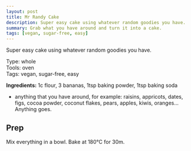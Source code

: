 ```yaml
---
layout: post
title: Mr Randy Cake
description: Super easy cake using whatever random goodies you have.
summary: Grab what you have around and turn it into a cake.
tags: [vegan, sugar-free, easy]
---
```


Super easy cake using whatever random goodies you have.

Type: whole <br>
Tools: oven <br>
Tags: vegan, sugar-free, easy <br>

**Ingredients:**
1c flour, 3 bananas, 1tsp baking powder, 1tsp baking soda <br>
+ anything that you have around, for example: raisins, appricots, dates, figs, cocoa powder, coconut flakes, pears, apples, kiwis, oranges... Anything goes.

## Prep
Mix everything in a bowl. Bake at 180°C for 30m.
